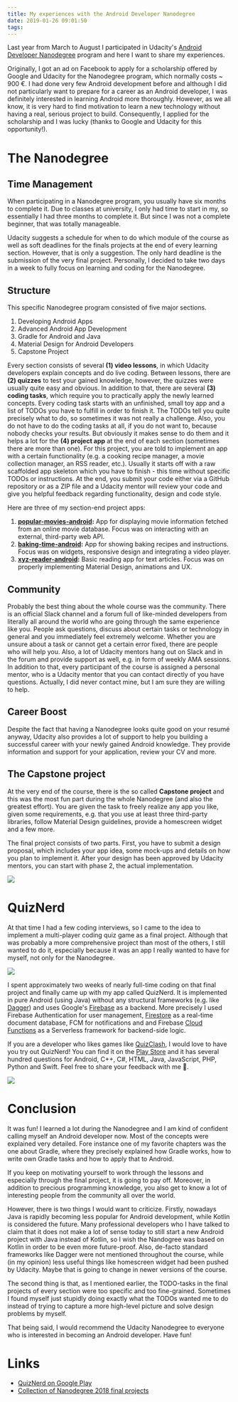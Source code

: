 ```yaml
---
title: My experiences with the Android Developer Nanodegree
date: 2019-01-26 09:01:50
tags:
---
```


Last year from March to August I participated in Udacity's [Android Developer Nanodegree](https://www.udacity.com/course/android-developer-nanodegree-by-google--nd801) program and here I want to share my experiences. 

Originally, I got an ad on Facebook to apply for a scholarship offered by Google and Udacity for the Nanodegree program, which normally costs ~ 900 €. I had done very few Android development before and although I did not particularly want to prepare for a career as an Android developer, I was definitely interested in learning Android more thoroughly. However, as we all know, it is very hard to find motivation to learn a new technology without having a real, serious project to build. Consequently, I applied for the scholarship and I was lucky (thanks to Google and Udacity for this opportunity!). 

# The Nanodegree
## Time Management
When participating in a Nanodegree program, you usually have six months to complete it. Due to classes at university, I only had time to start in my, so essentially I had three months to complete it. But since I was not a complete beginner, that was totally manageable.

Udacity suggests a schedule for when to do which module of the course as well as soft deadlines for the finals projects at the end of every learning section. However, that is only a suggestion. The only hard deadline is the submission of the very final project. Personally, I decided to take two days in a week to fully focus on learning and coding for the Nanodegree. 

## Structure 
This specific Nanodegree program consisted of five major sections.

1. Developing Android Apps
2. Advanced Android App Development
3. Gradle for Android and Java
4. Material Design for Android Developers
6. Capstone Project

Every section consists of several **(1) video lessons**, in which Udacity developers explain concepts and do live coding. Between lessons, there are **(2) quizzes** to test your gained knowledge, however, the quizzes were usually quite easy and obvious. In addition to that, there are several **(3) coding tasks**, which require you to practically apply the newly learned concepts. Every coding task starts with an unfinished, small toy app and a list of TODOs you have to fulfill in order to finish it. The TODOs tell you quite precisely what to do, so sometimes it was not really a challenge. Also, you do not have to do the coding tasks at all, if you do not want to, because nobody checks your results. But obviously it makes sense to do them and it helps a lot for the **(4) project app** at the end of each section (sometimes there are more than one). For this project, you are told to implement an app with a certain functionality (e.g. a cooking recipe manager, a movie collection manager, an RSS reader, etc.). Usually it starts off with a raw scaffolded app skeleton which you have to finish - this time without specific TODOs or instructions. At the end, you submit your code either via a GitHub repository or as a ZIP file and a Udacity mentor will review your code and give you helpful feedback regarding functionality, design and code style. 

Here are three of my section-end project apps:

1. **[popular-movies-android](https://github.com/n1try/popular-movies-android):** App for displaying movie information fetched from an online movie database. Focus was on interacting with an external, third-party web API.
2. **[baking-time-android](https://github.com/n1try/baking-time-android):** App for showing baking recipes and instructions. Focus was on widgets, responsive design and integrating a video player.
3. **[xyz-reader-android](https://github.com/n1try/xyz-reader-android):** Basic reading app for text articles. Focus was on properly implementing Material Design, animations and UX.

## Community
Probably the best thing about the whole course was the community. There is an official Slack channel and a forum full of like-minded developers from literally all around the world who are going through the same experience like you. People ask questions, discuss about certain tasks or technology in general and you immediately feel extremely welcome. Whether you are unsure about a task or cannot get a certain error fixed, there are people who will help you. Also, a lot of Udacity mentors hang out on Slack and in the forum and provide support as well, e.g. in form of weekly AMA sessions. In addition to that, every participant of the course is assigned a personal mentor, who is a Udacity mentor that you can contact directly of you have questions. Actually, I did never contact mine, but I am sure they are willing to help.

## Career Boost
Despite the fact that having a Nanodegree looks quite good on your resumé anyway, Udacity also provides a lot of support to help you building a successful career with your newly gained Android knowledge. They provide information and support for your application, review your CV and more.

## The Capstone project
At the very end of the course, there is the so called **Capstone project** and this was the most fun part during the whole Nanodegree (and also the greatest effort). You are given the task to freely realize any app you like, given some requirements, e.g. that you use at least three third-party libraries, follow Material Design guidelines, provide a homescreen widget and a few more. 

The final project consists of two parts. First, you have to submit a design proposal, which includes your app idea, some mock-ups and details on how you plan to implement it. After your design has been approved by Udacity mentors, you can start with phase 2, the actual implementation.

![](images/cert.png)

# QuizNerd
At that time I had a few coding interviews, so I came to the idea to implement a multi-player coding quiz game as a final project. Although that was probably a more comprehensive project than most of the others, I still wanted to do it, especially because it was an app I really wanted to have for myself, not only for the Nanodegree. 

![](images/qn_icon.png)

I spent approximately two weeks of nearly full-time coding on that final project and finally came up with my app called QuizNerd. It is implemented in pure Android (using Java) without any structural frameworks (e.g. like [Dagger](http://square.github.io/dagger/)) and uses Google's [Firebase](https://firebase.google.com/) as a backend. More precisely I used Firebase Authentication for user management, [Firestore](https://firebase.google.com/docs/firestore/) as a real-time document database, FCM for notifications and and Firebase [Cloud Functions](https://firebase.google.com/docs/functions/) as a Serverless framework for backend-side logic. 

If you are a developer who likes games like [QuizClash](https://play.google.com/store/apps/details?id=se.feomedia.quizkampen.de.lite), I would love to have you try out QuizNerd! You can find it on the [Play Store](https://play.google.com/store/apps/details?id=com.github.n1try.quiznerd) and it has several hundred questions for Android, C++, C#, HTML, Java, JavaScript, PHP, Python and Swift. Feel free to share your feedback with me 🙂.

![](images/qn2.png)

# Conclusion
It was fun! I learned a lot during the Nanodegree and I am kind of confident calling myself an Android developer now. Most of the concepts were explained very detailed. Fore instance one of my favorite chapters was the one about Gradle, where they precisely explained how Gradle works, how to write own Gradle tasks and how to apply that to Android.

If you keep on motivating yourself to work through the lessons and especially through the final project, it is going to pay off. Moreover, in addition to precious programming knowledge, you also get to know a lot of interesting people from the community all over the world. 

However, there is two things I would want to criticize. Firstly, nowadays Java is rapidly becoming less popular for Android development, while Kotlin is considered the future. Many professional developers who I have talked to claim that it does not make a lot of sense today to still start a new Android project with Java instead of Kotlin, so I wish the Nandogree was based on Kotlin in order to be even more future-proof. Also, de-facto standard frameworks like Dagger were not mentioned throughout the course, while (in my opinion) less useful things like homescreen widget had been pushed by Udacity. Maybe that is going to change in newer versions of the course.

The second thing is that, as I mentioned earlier, the TODO-tasks in the final projects of every section were too specific and too fine-grained. Sometimes I found myself just stupidly doing exactly what the TODOs wanted me to do instead of trying to capture a more high-level picture and solve design problems by myself. 

That being said, I would recommend the Udacity Nanodegree to everyone who is interested in becoming an Android developer. Have fun!

# Links
* [QuizNerd on Google Play](https://play.google.com/store/apps/details?id=se.feomedia.quizkampen.de.lite)
* [Collection of Nanodegree 2018 final projects](https://google-udacity-scholars18.github.io/and/)